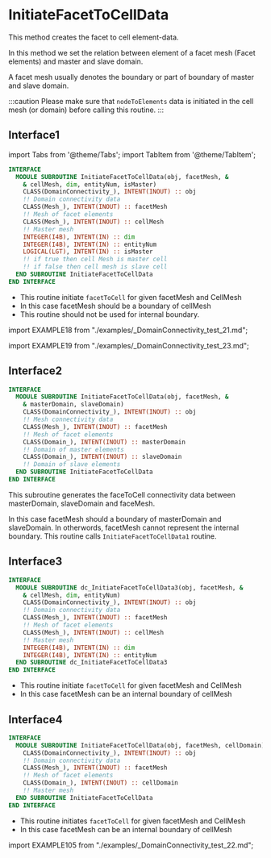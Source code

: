 # InitiateFacetToCellData

This method creates the facet to cell element-data.

In this method we set the relation between element of a facet mesh (Facet elements) and master and slave domain.

A facet mesh usually denotes the boundary or part of boundary of master and slave domain.

:::caution
Please make sure that `nodeToElements` data is initiated in the cell mesh (or domain) before calling this routine.
:::

## Interface1

import Tabs from '@theme/Tabs';
import TabItem from '@theme/TabItem';

<Tabs>
<TabItem value="interface" label="܀ Interface" default>

```fortran
INTERFACE
  MODULE SUBROUTINE InitiateFacetToCellData(obj, facetMesh, &
    & cellMesh, dim, entityNum, isMaster)
    CLASS(DomainConnectivity_), INTENT(INOUT) :: obj
    !! Domain connectivity data
    CLASS(Mesh_), INTENT(INOUT) :: facetMesh
    !! Mesh of facet elements
    CLASS(Mesh_), INTENT(INOUT) :: cellMesh
    !! Master mesh
    INTEGER(I4B), INTENT(IN) :: dim
    INTEGER(I4B), INTENT(IN) :: entityNum
    LOGICAL(LGT), INTENT(IN) :: isMaster
    !! if true then cell Mesh is master cell
    !! if false then cell mesh is slave cell
  END SUBROUTINE InitiateFacetToCellData
END INTERFACE
```

- This routine initiate `facetToCell` for given facetMesh and CellMesh
- In this case facetMesh should be a boundary of cellMesh
- This routine should not be used for internal boundary.

</TabItem>

<TabItem value="1" label="️܀ Example 1">

import EXAMPLE18 from "./examples/_DomainConnectivity_test_21.md";

<EXAMPLE18 />

</TabItem>

<TabItem value="2" label="️܀ Example 2">

import EXAMPLE19 from "./examples/_DomainConnectivity_test_23.md";

<EXAMPLE19 />

</TabItem>

<TabItem value="close" label="↢ ">

</TabItem>
</Tabs>

## Interface2

```fortran
INTERFACE
  MODULE SUBROUTINE InitiateFacetToCellData(obj, facetMesh, &
    & masterDomain, slaveDomain)
    CLASS(DomainConnectivity_), INTENT(INOUT) :: obj
    !! Mesh connectivity data
    CLASS(Mesh_), INTENT(INOUT) :: facetMesh
    !! Mesh of facet elements
    CLASS(Domain_), INTENT(INOUT) :: masterDomain
    !! Domain of master elements
    CLASS(Domain_), INTENT(INOUT) :: slaveDomain
    !! Domain of slave elements
  END SUBROUTINE InitiateFacetToCellData
END INTERFACE
```

This subroutine generates the faceToCell connectivity data between masterDomain, slaveDomain and faceMesh.

In this case facetMesh should a boundary of masterDomain and slaveDomain. In otherwords, facetMesh cannot represent the internal boundary.
This routine calls `InitiateFacetToCellData1` routine.

## Interface3

```fortran
INTERFACE
  MODULE SUBROUTINE dc_InitiateFacetToCellData3(obj, facetMesh, &
    & cellMesh, dim, entityNum)
    CLASS(DomainConnectivity_), INTENT(INOUT) :: obj
    !! Domain connectivity data
    CLASS(Mesh_), INTENT(INOUT) :: facetMesh
    !! Mesh of facet elements
    CLASS(Mesh_), INTENT(INOUT) :: cellMesh
    !! Master mesh
    INTEGER(I4B), INTENT(IN) :: dim
    INTEGER(I4B), INTENT(IN) :: entityNum
  END SUBROUTINE dc_InitiateFacetToCellData3
END INTERFACE
```

- This routine initiate `facetToCell` for given facetMesh and CellMesh
- In this case facetMesh can be an internal boundary of cellMesh

## Interface4

<Tabs>
<TabItem value="interface" label="܀ Interface" default>

```fortran
INTERFACE
  MODULE SUBROUTINE InitiateFacetToCellData(obj, facetMesh, cellDomain)
    CLASS(DomainConnectivity_), INTENT(INOUT) :: obj
    !! Domain connectivity data
    CLASS(Mesh_), INTENT(INOUT) :: facetMesh
    !! Mesh of facet elements
    CLASS(Domain_), INTENT(INOUT) :: cellDomain
    !! Master mesh
  END SUBROUTINE InitiateFacetToCellData
END INTERFACE
```

- This routine initiates `facetToCell` for given facetMesh and CellMesh
- In this case facetMesh can be an internal boundary of cellMesh

</TabItem>

<TabItem value="example" label="️܀ See example">

import EXAMPLE105 from "./examples/_DomainConnectivity_test_22.md";

<EXAMPLE105 />

</TabItem>

<TabItem value="close" label="↢ ">

</TabItem>

</Tabs>
